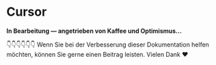 # Cursor

**In Bearbeitung — angetrieben von Kaffee und Optimismus...**

👇👇👇👇👇👇 Wenn Sie bei der Verbesserung dieser Dokumentation helfen möchten, können Sie gerne einen Beitrag leisten. Vielen Dank ❤️ 
